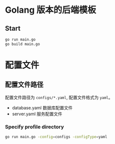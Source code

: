 # Golang 版本的后端模板

## Start
```sh
go run main.go
go build main.go
```

# 配置文件

## 配置文件路径

配置文件路径为 `configs/*.yaml`, 配置文件格式为 `yaml`。

- database.yaml 数据库配置文件
- server.yaml 服务配置文件

### Specify profile directory
```sh
go run main.go -config=configs -configType=yaml
```